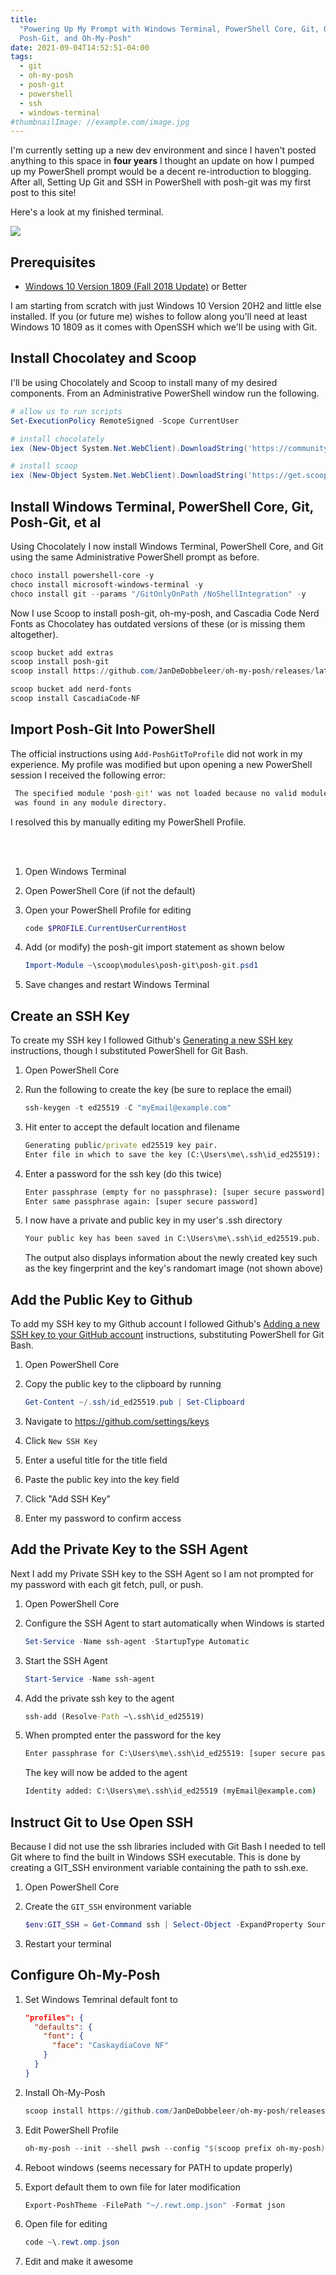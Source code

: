 ```yaml
---
title:
  "Powering Up My Prompt with Windows Terminal, PowerShell Core, Git, OpenSSH,
  Posh-Git, and Oh-My-Posh"
date: 2021-09-04T14:52:51-04:00
tags:
  - git
  - oh-my-posh
  - posh-git
  - powershell
  - ssh
  - windows-terminal
#thumbnailImage: //example.com/image.jpg
---
```


I'm currently setting up a new dev environment and since I haven't posted
anything to this space in **four years** I thought an update on how I pumped up
my PowerShell prompt would be a decent re-introduction to blogging. After all,
Setting Up Git and SSH in PowerShell with posh-git was my first post to this
site!

Here's a look at my finished terminal.

![](https://picsum.photos/200/300)

<!--more-->

## Prerequisites

- [Windows 10 Version 1809 (Fall 2018 Update)][openssh] or Better

I am starting from scratch with just Windows 10 Version 20H2 and little else
installed. If you (or future me) wishes to follow along you'll need at least
Windows 10 1809 as it comes with OpenSSH which we'll be using with Git.

## Install Chocolatey and Scoop

I'll be using Chocolately and Scoop to install many of my desired components.
From an Administrative PowerShell window run the following.

```powershell
# allow us to run scripts
Set-ExecutionPolicy RemoteSigned -Scope CurrentUser

# install chocolately
iex (New-Object System.Net.WebClient).DownloadString('https://community.chocolatey.org/install.ps1')

# install scoop
iex (New-Object System.Net.WebClient).DownloadString('https://get.scoop.sh')
```

## Install Windows Terminal, PowerShell Core, Git, Posh-Git, et al

Using Chocolately I now install Windows Terminal, PowerShell Core, and Git using
the same Administrative PowerShell prompt as before.

```powershell
choco install powershell-core -y
choco install microsoft-windows-terminal -y
choco install git --params "/GitOnlyOnPath /NoShellIntegration" -y
```

Now I use Scoop to install posh-git, oh-my-posh, and Cascadia Code Nerd Fonts as
Chocolatey has outdated versions of these (or is missing them altogether).

```powershell
scoop bucket add extras
scoop install posh-git
scoop install https://github.com/JanDeDobbeleer/oh-my-posh/releases/latest/download/oh-my-posh.json

scoop bucket add nerd-fonts
scoop install CascadiaCode-NF
```

## Import Posh-Git Into PowerShell

The official instructions using `Add-PoshGitToProfile` did not work in my
experience. My profile was modified but upon opening a new PowerShell session I
received the following error:

```cmd
 The specified module 'posh-git' was not loaded because no valid module file
 was found in any module directory.
```

I resolved this by manually editing my PowerShell Profile.

</br></br>

1. Open Windows Terminal
2. Open PowerShell Core (if not the default)
3. Open your PowerShell Profile for editing

   ```powershell
   code $PROFILE.CurrentUserCurrentHost
   ```

4. Add (or modify) the posh-git import statement as shown below

   ```powershell
   Import-Module ~\scoop\modules\posh-git\posh-git.psd1
   ```

5. Save changes and restart Windows Terminal

## Create an SSH Key

To create my SSH key I followed Github's [Generating a new SSH
key][github-new-ssh] instructions, though I substituted PowerShell for Git Bash.

1. Open PowerShell Core

2. Run the following to create the key (be sure to replace the email)

   ```powershell
   ssh-keygen -t ed25519 -C "myEmail@example.com"
   ```

3. Hit enter to accept the default location and filename

   ```cmd
   Generating public/private ed25519 key pair.
   Enter file in which to save the key (C:\Users\me\.ssh\id_ed25519):
   ```

4. Enter a password for the ssh key (do this twice)

   ```cmd
   Enter passphrase (empty for no passphrase): [super secure password]
   Enter same passphrase again: [super secure password]
   ```

5. I now have a private and public key in my user's .ssh directory

   ```cmd
   Your public key has been saved in C:\Users\me\.ssh\id_ed25519.pub.
   ```

   The output also displays information about the newly created key such as the
   key fingerprint and the key's randomart image (not shown above)

## Add the Public Key to Github

To add my SSH key to my Github account I followed Github's [Adding a new SSH key
to your GitHub account][github-add-ssh] instructions, substituting PowerShell
for Git Bash.

1. Open PowerShell Core
2. Copy the public key to the clipboard by running

   ```powershell
   Get-Content ~/.ssh/id_ed25519.pub | Set-Clipboard
   ```

3. Navigate to https://github.com/settings/keys
4. Click `New SSH Key`
5. Enter a useful title for the title field
6. Paste the public key into the key field
7. Click "Add SSH Key"
8. Enter my password to confirm access

## Add the Private Key to the SSH Agent

Next I add my Private SSH key to the SSH Agent so I am not prompted for my
password with each git fetch, pull, or push.

1. Open PowerShell Core
2. Configure the SSH Agent to start automatically when Windows is started

   ```powershell
   Set-Service -Name ssh-agent -StartupType Automatic
   ```

3. Start the SSH Agent

   ```powershell
   Start-Service -Name ssh-agent
   ```

4. Add the private ssh key to the agent

   ```cmd
   ssh-add (Resolve-Path ~\.ssh\id_ed25519)
   ```

5. When prompted enter the password for the key

   ```cmd
   Enter passphrase for C:\Users\me\.ssh\id_ed25519: [super secure password]
   ```

   The key will now be added to the agent

   ```cmd
   Identity added: C:\Users\me\.ssh\id_ed25519 (myEmail@example.com)
   ```

## Instruct Git to Use Open SSH

Because I did not use the ssh libraries included with Git Bash I needed to tell
Git where to find the built in Windows SSH executable. This is done by creating
a GIT_SSH environment variable containing the path to ssh.exe.

1. Open PowerShell Core

2. Create the `GIT_SSH` environment variable

   ```powershell
   $env:GIT_SSH = Get-Command ssh | Select-Object -ExpandProperty Source
   ```

3. Restart your terminal

## Configure Oh-My-Posh

1. Set Windows Temrinal default font to

   ```json
   "profiles": {
     "defaults": {
       "font": {
         "face": "CaskaydiaCove NF"
       }
     }
   }
   ```

2. Install Oh-My-Posh

   ```powershell
   scoop install https://github.com/JanDeDobbeleer/oh-my-posh/releases/latest/download/oh-my-posh.json
   ```

3. Edit PowerShell Profile

   ```powershell
   oh-my-posh --init --shell pwsh --config "$(scoop prefix oh-my-posh)\themes\gmay.omp.json" | Invoke-Expression
   ```

4. Reboot windows (seems necessary for PATH to update properly)

5. Export default them to own file for later modification

   ```powershell
   Export-PoshTheme -FilePath "~/.rewt.omp.json" -Format json
   ```

6. Open file for editing

   ```powershell
   code ~\.rewt.omp.json
   ```

7. Edit and make it awesome

[openssh]:
  https://docs.microsoft.com/en-us/windows-server/administration/openssh/openssh_overview
[github-new-ssh]:
  https://docs.github.com/en/github/authenticating-to-github/connecting-to-github-with-ssh/generating-a-new-ssh-key-and-adding-it-to-the-ssh-agent#generating-a-new-ssh-key
[github-add-ssh]:
  https://docs.github.com/en/github/authenticating-to-github/connecting-to-github-with-ssh/adding-a-new-ssh-key-to-your-github-account
